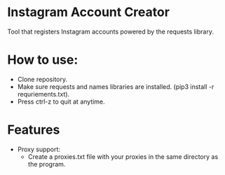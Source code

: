 # Instagram Account Creator
Tool that registers Instagram accounts powered by the requests library.

# How to use:
- Clone repository.
- Make sure requests and names libraries are installed. (pip3 install -r requriements.txt).
- Press ctrl-z to quit at anytime. 

# Features
- Proxy support: 
  - Create a proxies.txt file with your proxies in the same directory as the program.
